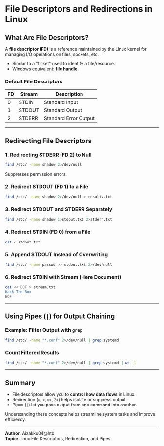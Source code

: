 
# File Descriptors and Redirections in Linux

## What Are File Descriptors?

A **file descriptor (FD)** is a reference maintained by the Linux kernel for managing I/O operations on files, sockets, etc.

- Similar to a "ticket" used to identify a file/resource.
- Windows equivalent: **file handle**.

### Default File Descriptors

| FD | Stream | Description               |
|----|--------|---------------------------|
| 0  | STDIN  | Standard Input            |
| 1  | STDOUT | Standard Output           |
| 2  | STDERR | Standard Error Output     |

---

## Redirecting File Descriptors

### 1. Redirecting STDERR (FD 2) to Null

```bash
find /etc/ -name shadow 2>/dev/null
```

Suppresses permission errors.

### 2. Redirect STDOUT (FD 1) to a File

```bash
find /etc/ -name shadow 2>/dev/null > results.txt
```

### 3. Redirect STDOUT and STDERR Separately

```bash
find /etc/ -name shadow 1>stdout.txt 2>stderr.txt
```

### 4. Redirect STDIN (FD 0) from a File

```bash
cat < stdout.txt
```

### 5. Append STDOUT Instead of Overwriting

```bash
find /etc/ -name passwd >> stdout.txt 2>/dev/null
```

### 6. Redirect STDIN with Stream (Here Document)

```bash
cat << EOF > stream.txt
Hack The Box
EOF
```

---

## Using Pipes (`|`) for Output Chaining

### Example: Filter Output with `grep`

```bash
find /etc/ -name "*.conf" 2>/dev/null | grep systemd
```

### Count Filtered Results

```bash
find /etc/ -name "*.conf" 2>/dev/null | grep systemd | wc -l
```

---

## Summary

- File descriptors allow you to **control how data flows** in Linux.
- Redirection (`>`, `<`, `>>`, `2>`) helps isolate or suppress output.
- Pipes (`|`) let you pass output from one command into another.

Understanding these concepts helps streamline system tasks and improve efficiency.

---
**Author:** Aizakku04@htb  
**Topic:** Linux File Descriptors, Redirection, and Pipes
